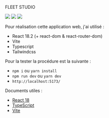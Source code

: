 FLEET STUDIO

![](https://img.shields.io/badge/React-61DAFB?style=flat-square&logo=react&logoColor=black)
![](https://img.shields.io/badge/Typescript-3178C6?style=flat-square&logo=typescript&logoColor=white)
![](https://badges.aleen42.com/src/vitejs.svg)

Pour réalisation cette application web, j'ai utilisé :

   - React 18.2 (+ react-dom & react-router-dom)
   - Vite
   - Typescript
   - Tailwindcss

Pour la tester la procédure est la suivante :

   - `npm i` ou `yarn install`
   - `npm run dev` ou `yarn dev`
   - `http://localhost:5173/`

Documents utiles :

   - [React 18](https://reactjs.org/)
   - [TypeScript](https://www.typescriptlang.org/)
   - [Vite](https://vitejs.dev/)